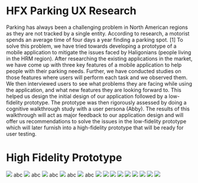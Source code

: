 # HFX Parking UX Research
Parking has always been a challenging problem in North American regions as they are not tracked by a single entity. According to research, a motorist spends an average time of four days a year finding a parking spot. [1] To solve this problem, we have tried towards developing a prototype of a mobile application to mitigate the issues faced by Haligonians (people living in the HRM region). After researching the existing applications in the market, we have come up with three key features of a mobile application to help people with their parking needs. Further, we have conducted studies on those features where users will perform each task and we observed them. We then interviewed users to see what problems they are facing while using the application, and what new features they are looking forward to. This helped us design the initial design of our application followed by a low-fidelity prototype. The prototype was then rigorously assessed by doing a cognitive walkthrough study with a user persona (Abby). The results of this walkthrough will act as major feedback to our application design and will offer us recommendations to solve the issues in the low-fidelity prototype which will later furnish into a high-fidelity prototype that will be ready for user testing.

# High Fidelity Prototype
![](Capture.png)
abc
![](Capture1.png)
abc
![](Capture2.png)
abc
![](Capture3.png)
abc
![](Capture4.png)
abc
![](Capture5.png)
![](Capture6.png)
![](Capture7.png)
![](Capture8.png)
![](Capture9.png)
![](Capture10.png)
![](Capture11.png)
![](Capture12.png)
![](Capture13.png)
